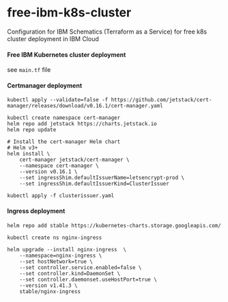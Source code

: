 # free-ibm-k8s-cluster
Configuration for IBM Schematics (Terraform as a Service) for free k8s cluster deployment in IBM Cloud

#### Free IBM Kubernetes cluster deployment
see `main.tf` file

#### Certmanager deployment
```
kubectl apply --validate=false -f https://github.com/jetstack/cert-manager/releases/download/v0.16.1/cert-manager.yaml

kubectl create namespace cert-manager
helm repo add jetstack https://charts.jetstack.io
helm repo update

# Install the cert-manager Helm chart
# Helm v3+
helm install \
    cert-manager jetstack/cert-manager \
    --namespace cert-manager \
    --version v0.16.1 \
    --set ingressShim.defaultIssuerName=letsencrypt-prod \
    --set ingressShim.defaultIssuerKind=ClusterIssuer 

kubectl apply -f clusterissuer.yaml
```
#### Ingress deployment

```
helm repo add stable https://kubernetes-charts.storage.googleapis.com/

kubectl create ns nginx-ingress

helm upgrade --install nginx-ingress  \
    --namespace=nginx-ingress \
    --set hostNetwork=true \
    --set controller.service.enabled=false \
    --set controller.kind=DaemonSet \
    --set controller.daemonset.useHostPort=true \
    --version v1.41.3 \
    stable/nginx-ingress
```